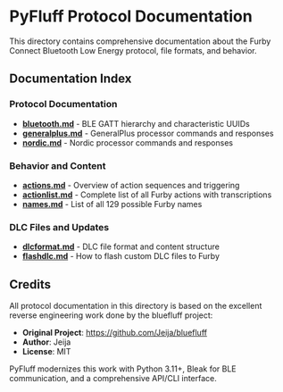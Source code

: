 # PyFluff Protocol Documentation

This directory contains comprehensive documentation about the Furby Connect Bluetooth Low Energy protocol, file formats, and behavior.

## Documentation Index

### Protocol Documentation
- **[bluetooth.md](bluetooth.md)** - BLE GATT hierarchy and characteristic UUIDs
- **[generalplus.md](generalplus.md)** - GeneralPlus processor commands and responses
- **[nordic.md](nordic.md)** - Nordic processor commands and responses

### Behavior and Content
- **[actions.md](actions.md)** - Overview of action sequences and triggering
- **[actionlist.md](actionlist.md)** - Complete list of all Furby actions with transcriptions
- **[names.md](names.md)** - List of all 129 possible Furby names

### DLC Files and Updates
- **[dlcformat.md](dlcformat.md)** - DLC file format and content structure
- **[flashdlc.md](flashdlc.md)** - How to flash custom DLC files to Furby

## Credits

All protocol documentation in this directory is based on the excellent reverse engineering work done by the bluefluff project:
- **Original Project**: https://github.com/Jeija/bluefluff
- **Author**: Jeija
- **License**: MIT

PyFluff modernizes this work with Python 3.11+, Bleak for BLE communication, and a comprehensive API/CLI interface.
